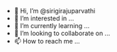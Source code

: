 - 👋 Hi, I’m @sirigirajuparvathi
- 👀 I’m interested in ...
- 🌱 I’m currently learning ...
- 💞️ I’m looking to collaborate on ...
- 📫 How to reach me ...

<!---
sirigirajuparvathi/sirigirajuparvathi is a ✨ special ✨ repository because its `README.md` (this file) appears on your GitHub profile.
You can click the Preview link to take a look at your changes.
--->
